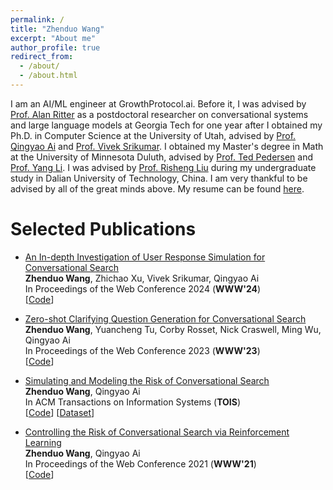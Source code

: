 ```yaml
---
permalink: /
title: "Zhenduo Wang"
excerpt: "About me"
author_profile: true
redirect_from: 
  - /about/
  - /about.html
---
```


I am an AI/ML engineer at GrowthProtocol.ai. Before it, I was advised by [Prof. Alan Ritter](https://aritter.github.io/) as a postdoctoral researcher on conversational systems and large language models at Georgia Tech for one year after I obtained my Ph.D. in Computer Science at the University of Utah, advised by [Prof. Qingyao Ai](https://qingyaoai.github.io/) and [Prof. Vivek Srikumar](https://svivek.com/). I obtained my Master's degree in Math at the University of Minnesota Duluth, advised by [Prof. Ted Pedersen](https://www.d.umn.edu/~tpederse/) and [Prof. Yang Li](https://yangli-stat.github.io/). I was advised by [Prof. Risheng Liu](https://rsliu.tech/) during my undergraduate study in Dalian University of Technology, China. I am very thankful to be advised by all of the great minds above. My resume can be found [here](https://github.com/zhenduow/zhenduow.github.io/blob/master/files/Resume.pdf). 

Selected Publications
======
* [An In-depth Investigation of User Response Simulation for Conversational Search](https://dl.acm.org/doi/abs/10.1145/3589334.3645447)\
  <strong>Zhenduo Wang</strong>, Zhichao Xu, Vivek Srikumar, Qingyao Ai\
  In Proceedings of the Web Conference 2024 (<strong>WWW'24</strong>)\
  [[Code](https://github.com/zhenduow/UserSim)]
  
* [Zero-shot Clarifying Question Generation for Conversational Search](https://dl.acm.org/doi/abs/10.1145/3543507.3583420)\
  <strong>Zhenduo Wang</strong>, Yuancheng Tu, Corby Rosset, Nick Craswell, Ming Wu, Qingyao Ai\
  In Proceedings of the Web Conference 2023 (<strong>WWW'23</strong>)\
  [[Code](https://github.com/zhenduow/ZeroshotCQGen)]

* [Simulating and Modeling the Risk of Conversational Search](https://dl.acm.org/doi/10.1145/3507357)\
  <strong>Zhenduo Wang</strong>, Qingyao Ai\
  In ACM Transactions on Information Systems (<strong>TOIS</strong>)\
  [[Code](https://github.com/zhenduow/conversationalQA)]
  [[Dataset](https://drive.google.com/drive/folders/1k6podDEmIY5x2NYpmgg48M6zKYCSUYyt)]


* [Controlling the Risk of Conversational Search via Reinforcement Learning](https://dl.acm.org/doi/abs/10.1145/3442381.3449893)\
  <strong>Zhenduo Wang</strong>, Qingyao Ai\
  In Proceedings of the Web Conference 2021 (<strong>WWW'21</strong>)\
  [[Code](https://github.com/zhenduow/conversationalQA)]

